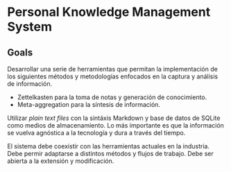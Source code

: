 # Personal Knowledge Management System


## Goals

Desarrollar una serie de herramientas que permitan la implementación de los siguientes
métodos y metodologías enfocados en la captura y análisis de información.

- Zettelkasten para la toma de notas y generación de conocimiento.
- Meta-aggregation para la síntesis de información.


Utilizar *plain text files* con la sintáxis Markdown y base de datos de SQLite como medios 
de almacenamiento. Lo más importante es que la información se vuelva agnóstica a la tecnología
y dura a través del tiempo.

El sistema debe coexistir con las herramientas actuales en la industria. Debe permir adaptarse a
distintos métodos y flujos de trabajo. Debe ser abierta a la extensión y modificación.
